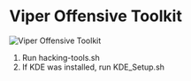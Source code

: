 # Viper Offensive Toolkit

![Viper Offensive Toolkit](https://github.com/user-attachments/assets/68b0a299-64df-4428-aacc-bc30015ac2a3)

1. Run hacking-tools.sh
2. If KDE was installed, run KDE_Setup.sh
